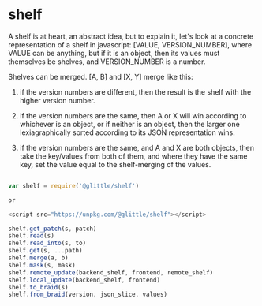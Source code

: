 # shelf

A shelf is at heart, an abstract idea, but to explain it, let's look at a concrete representation of a shelf in javascript: [VALUE, VERSION_NUMBER], where VALUE can be anything, but if it is an object, then its values must themselves be shelves, and VERSION_NUMBER is a number.

Shelves can be merged. [A, B] and [X, Y] merge like this:

1. if the version numbers are different, then the result is the shelf with the higher version number.

2. if the version numbers are the same, then A or X will win according to whichever is an object, or if neither is an object, then the larger one lexiagraphically sorted according to its JSON representation wins.

3. if the version numbers are the same, and A and X are both objects, then take the key/values from both of them, and where they have the same key, set the value equal to the shelf-merging of the values.

``` js

var shelf = require('@glittle/shelf')

or

<script src="https://unpkg.com/@glittle/shelf"></script>

shelf.get_patch(s, patch)
shelf.read(s)
shelf.read_into(s, to)
shelf.get(s, ...path)
shelf.merge(a, b)
shelf.mask(s, mask)
shelf.remote_update(backend_shelf, frontend, remote_shelf)
shelf.local_update(backend_shelf, frontend)
shelf.to_braid(s)
shelf.from_braid(version, json_slice, values)

```
